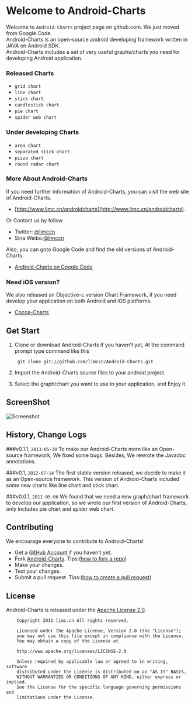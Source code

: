 # Welcome to Android-Charts

Welcome to `Android-Charts` project page on github.com. We just moved from Google Code.<br />
Android-Charts is an open-source android developing framework written in JAVA on Android SDK.<br />
Android-Charts includes a set of very useful graphs/charts you need for developing Android application.<br />

### Released Charts
- `grid chart`
- `line chart`
- `stick chart`
- `candlestick chart`
- `pie chart`
- `spider web chart`

### Under developing Charts
- `area chart`
- `separated stick chart`
- `pizza chart`
- `round radar chart`
    
### More About Android-Charts

If you need further information of Android-Charts, you can visit the web site of Android-Charts.

- [http://www.limc.cn/androidcharts](http://www.limc.cn/androidcharts).

Or Contact us by follow

- Twitter: [@limccn](https://twitter.com/limccn)
- Sina Weibo:[@limccn](http://weibo.com/limccn)

Also, you can goto Google Code and find the old versions of Android-Charts.

- [Android-Charts on Google Code](https://code.google.com/p/android-charts/)

### Need iOS version?

We also released an Objective-c version Chart Framework, if you need develop your 
application on both Android and iOS platforms.

- [Cocoa-Charts](https://github.com/limccn/Cocoa-Charts.git)

## Get Start

1. Clone or download Android-Charts if you haven't yet, At the command prompt type command like this

        git clone git://github.com/limccn/Android-Charts.git
        
2. Import the Android-Charts source files to your android project.

3. Select the graph/chart you want to use in your application, and Enjoy it.

## ScreenShot
![Screenshot](http://www.lidaren.com/code/androidcharts/screenshot.png)

## History, Change Logs
###v0.1.1, `2013-05-30`
To make our Android-Charts more like an Open-source framework, We fixed some bugs.
Besides, We rewrote the Javadoc annotations.

###v0.1, `2012-07-14`
The first stable version released, we decide to make it as an Open-source framework.
This version of Android-Charts included some new charts like line chart and stick chart.

###v0.0.1, `2011-05-06`
We found that we need a new graph/chart framework to develop our application, so we wrote 
our first version of Android-Charts, only includes pie chart and spider web chart.

## Contributing

We encourage everyone to contribute to Android-Charts!

- Get a [GitHub Account](https://github.com/signup/free) if you haven't yet.
- Fork [Android-Charts](https://github.com/limccn/Android-Charts.git). Tips:([how to fork a repo](https://help.github.com/articles/fork-a-repo))
- Make your changes.
- Test your changes. 
- Submit a pull request. Tips:([how to create a pull request](https://help.github.com/articles/fork-a-repo)) 

## License

Android-Charts is released under the [Apache License 2.0](http://www.apache.org/licenses/LICENSE-2.0).

        Copyright 2011 limc.cn All rights reserved.
        
        Licensed under the Apache License, Version 2.0 (the "License");
        you may not use this file except in compliance with the License.
        You may obtain a copy of the License at

        http://www.apache.org/licenses/LICENSE-2.0

        Unless required by applicable law or agreed to in writing, software
        distributed under the License is distributed on an "AS IS" BASIS,
        WITHOUT WARRANTIES OR CONDITIONS OF ANY KIND, either express or implied.
        See the License for the specific language governing permissions and
        limitations under the License.
